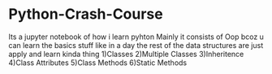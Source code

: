 # Python-Crash-Course
Its a jupyter notebook of how i learn pyhton 
Mainly it consists of Oop bcoz u can learn the basics stuff like in a day the rest of the data structures are just apply and learn kinda thing
1)Classes
2)Multiple Classes
3)Inheritence
4)Class Attributes
5)Class Methods
6)Static Methods


